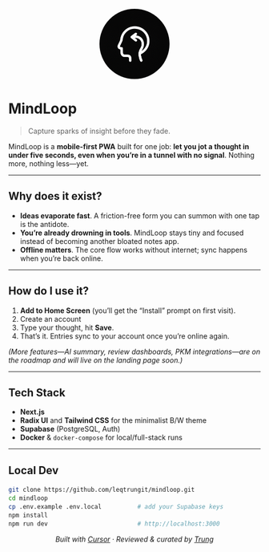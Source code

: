 <p align="center">
  <img src="public/web-app-manifest-512x512.png" alt="MindLoop logo" width="140" style="border-radius: 50%" />
</p>

# MindLoop

> Capture sparks of insight before they fade.

MindLoop is a **mobile-first PWA** built for one job: **let you jot a thought in under five seconds, even when you’re in a tunnel with no signal**. Nothing more, nothing less—yet.

---

## Why does it exist?

- **Ideas evaporate fast**. A friction-free form you can summon with one tap is the antidote.  
- **You’re already drowning in tools**. MindLoop stays tiny and focused instead of becoming another bloated notes app.  
- **Offline matters**. The core flow works without internet; sync happens when you’re back online.  

---

## How do I use it?

1. **Add to Home Screen** (you’ll get the “Install” prompt on first visit).  
2. Create an account
3. Type your thought, hit **Save**.  
4. That’s it. Entries sync to your account once you’re online again.  

*(More features—AI summary, review dashboards, PKM integrations—are on the roadmap and will live on the landing page soon.)*

---

## Tech Stack

- **Next.js**
- **Radix UI** and **Tailwind CSS** for the minimalist B/W theme
- **Supabase** (PostgreSQL, Auth)
- **Docker** & `docker-compose` for local/full-stack runs

---

## Local Dev

```bash
git clone https://github.com/leqtrungit/mindloop.git
cd mindloop
cp .env.example .env.local          # add your Supabase keys
npm install
npm run dev                         # http://localhost:3000
```

<p align="center"><em>Built with <a href="https://cursor.com">Cursor</a> · Reviewed &amp; curated by <a href="https://lequoctrung.id.vn">Trung</a></em></p> 